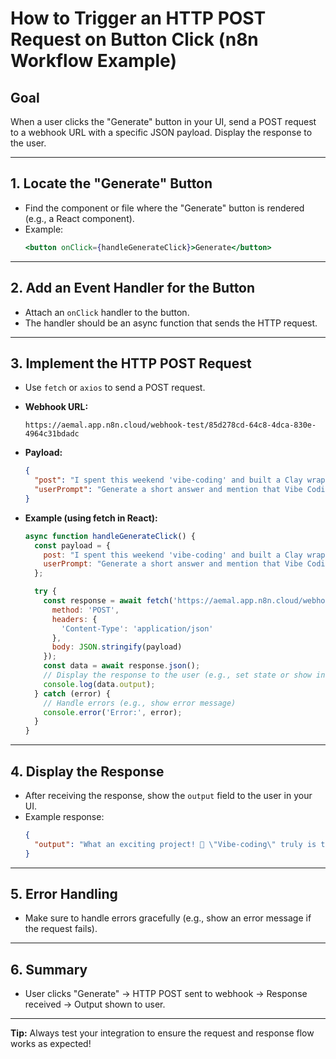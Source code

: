 # How to Trigger an HTTP POST Request on Button Click (n8n Workflow Example)

## Goal
When a user clicks the "Generate" button in your UI, send a POST request to a webhook URL with a specific JSON payload. Display the response to the user.

---

## 1. Locate the "Generate" Button
- Find the component or file where the "Generate" button is rendered (e.g., a React component).
- Example:
  ```jsx
  <button onClick={handleGenerateClick}>Generate</button>
  ```

---

## 2. Add an Event Handler for the Button
- Attach an `onClick` handler to the button.
- The handler should be an async function that sends the HTTP request.

---

## 3. Implement the HTTP POST Request
- Use `fetch` or `axios` to send a POST request.
- **Webhook URL:**
  ```
  https://aemal.app.n8n.cloud/webhook-test/85d278cd-64c8-4dca-830e-4964c31bdadc
  ```
- **Payload:**
  ```json
  {
    "post": "I spent this weekend 'vibe-coding' and built a Clay wrapper ( I call them Clappers 😅 ) That powers OnlyTams - a tool that gives you instant clarity on your Total Addressable Market. ✨ What it does: Simply drop in a domain, and it delivers: - Detailed TAM/SAM/SOM breakdown - Ideal Customer Profile insights - Competitive landscape analysis ⚙️ The tech stack: Lovable frontend → Supabase → Clay integration → AI agents for deep research → results back to the frontendFor me, this was just tinkering around - I don't actually know how to code but am excited that I can bring my ideas to life over a weekend. That's the real magic here!I'm seeing two major opportunities in this space: 1️⃣ Single-use micro-apps built on top of n8n (for agent-only tools) or Clay (for multi-source data enrichment) 2️⃣ User-friendly internal tools for GTM teams who find Clay's interface challenging - bridging the gap between powerful data and intuitive UX Try it out at OnlyTams.io and let me know your thoughts! Looking for feedback as I refine this concept further.",
    "userPrompt": "Generate a short answer and mention that Vibe Coding is the future."
  }
  ```

- **Example (using fetch in React):**
  ```js
  async function handleGenerateClick() {
    const payload = {
      post: "I spent this weekend 'vibe-coding' and built a Clay wrapper ( I call them Clappers 😅 ) That powers OnlyTams - a tool that gives you instant clarity on your Total Addressable Market. ✨ What it does: Simply drop in a domain, and it delivers: - Detailed TAM/SAM/SOM breakdown - Ideal Customer Profile insights - Competitive landscape analysis ⚙️ The tech stack: Lovable frontend → Supabase → Clay integration → AI agents for deep research → results back to the frontendFor me, this was just tinkering around - I don't actually know how to code but am excited that I can bring my ideas to life over a weekend. That's the real magic here!I'm seeing two major opportunities in this space: 1️⃣ Single-use micro-apps built on top of n8n (for agent-only tools) or Clay (for multi-source data enrichment) 2️⃣ User-friendly internal tools for GTM teams who find Clay's interface challenging - bridging the gap between powerful data and intuitive UX Try it out at OnlyTams.io and let me know your thoughts! Looking for feedback as I refine this concept further.",
      userPrompt: "Generate a short answer and mention that Vibe Coding is the future."
    };

    try {
      const response = await fetch('https://aemal.app.n8n.cloud/webhook-test/85d278cd-64c8-4dca-830e-4964c31bdadc', {
        method: 'POST',
        headers: {
          'Content-Type': 'application/json'
        },
        body: JSON.stringify(payload)
      });
      const data = await response.json();
      // Display the response to the user (e.g., set state or show in UI)
      console.log(data.output);
    } catch (error) {
      // Handle errors (e.g., show error message)
      console.error('Error:', error);
    }
  }
  ```

---

## 4. Display the Response
- After receiving the response, show the `output` field to the user in your UI.
- Example response:
  ```json
  {
    "output": "What an exciting project! 🚀 \"Vibe-coding\" truly is the future—it's amazing to see how creativity can drive innovation, even without traditional coding skills. Your Clapper concept sounds like a game-changer for understanding the Total Addressable Market. Can't wait to try OnlyTams and see where you take this next! 🌟"
  }
  ```

---

## 5. Error Handling
- Make sure to handle errors gracefully (e.g., show an error message if the request fails).

---

## 6. Summary
- User clicks "Generate" → HTTP POST sent to webhook → Response received → Output shown to user.

---

**Tip:** Always test your integration to ensure the request and response flow works as expected!
